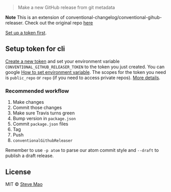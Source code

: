 > Make a new GitHub release from git metadata

**Note** This is an extension of conventional-changelog/conventional-gihub-releaser. Check out the original repo [here](https://github.com/conventional-changelog/conventional-github-releaser)

[Set up a token first](#setup-token-for-cli).

## Setup token for cli

[Create a new token](https://github.com/settings/tokens/new) and set your environment variable `CONVENTIONAL_GITHUB_RELEASER_TOKEN` to the token you just created. You can google [How to set environment variable](https://www.google.com.au/webhp?sourceid=chrome-instant&ion=1&espv=2&ie=UTF-8#q=how%20to%20set%20environment%20variable). The scopes for the token you need is `public_repo` or `repo` (if you need to access private repos). [More details](https://developer.github.com/v3/oauth/#scopes).

### Recommended workflow

1. Make changes
2. Commit those changes
3. Make sure Travis turns green
4. Bump version in `package.json`
5. Commit `package.json` files
6. Tag
7. Push
8. `conventionalGithubReleaser`

Remember to use `-p atom` to parse our atom commit style and `--draft` to publish a draft release.

## License

MIT © [Steve Mao](https://github.com/stevemao)
